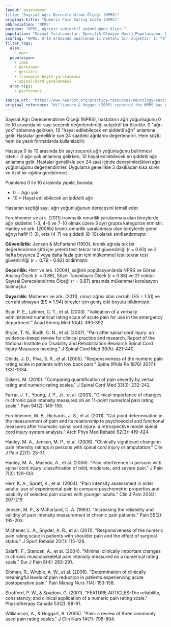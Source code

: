 ```yaml
---
layout: assessment
title: "Sayısal Ağrı Derecelendirme Ölçeği (NPRS)"
original_title: "Numeric Pain Rating Scale (NPRS)"
abbreviation: "NPRS"
purpose: "NPRS, ağrının subjektif yoğunluğunu ölçer."
population: "Spinal Yaralanmalar, Spesifik Olmayan Hasta Popülasyonu, Kronik Ağrı, Sırt Ağrısı"
scoring: "NPRS, 0-10 arasında puanlanan 11 noktalı bir ölçektir: 1) “0” = ağrı yok, 2) “10” = hayal edilebilecek en yoğun ağrı. Hastalar, son 24 saat içinde deneyimledikleri ağrı yoğunluğuyla en uyumlu değeri sözlü olarak seçerler. Yazılı bir form da sıklıkla 0 – 10 sayısal değerleri yazılarak kullanılır."
filter_tags:
  alan:
    - agri
  populasyon:
    - inme
    - parkinson
    - geriatri
    - travmatik-beyin-yaralanmasi
    - spinal-kord-yaralanmasi
  arac-tipi:
    - performans

source_url: "https://www.neuropt.org/practice-resources/neurology-section-outcome-measures/outcome-measures-translations/turkish"
original_reference: "Williamson & Hoggar (2005) reported the NPRS has good sensitivity while producing data that can be statistically analyzed."
---
```





Sayısal Ağrı Derecelendirme Ölçeği (NPRS), hastaların ağrı yoğunluğunu 0 ile 10 arasında bir sayı seçerek değerlendirdiği subjektif bir ölçektir. 0 "ağrı yok" anlamına gelirken, 10 "hayal edilebilecek en şiddetli ağrı" anlamına gelir. Hastalar genellikle son 24 saatteki ağrılarını değerlendirir. Hem sözlü hem de yazılı formatlarda kullanılabilir.


Hastaya 0 ile 10 arasında bir sayı seçerek ağrı yoğunluğunu belirtmesi istenir. 0 ağrı yok anlamına gelirken, 10 hayal edilebilecek en şiddetli ağrı anlamına gelir. Hastalar genellikle son 24 saat içinde deneyimledikleri ağrı yoğunluğunu değerlendirirler. Uygulama genellikle 3 dakikadan kısa sürer ve özel bir eğitim gerektirmez.


Puanlama 0 ile 10 arasında yapılır, burada:
*   0 = Ağrı yok
*   10 = Hayal edilebilecek en şiddetli ağrı

Hastanın seçtiği sayı, ağrı yoğunluğunun derecesini temsil eder.


Forchhemier ve ark. (2011) travmatik omurilik yaralanması olan bireylerde ağrı şiddetini 1-3, 4-6 ve 7-10 olmak üzere 3 ayrı grupta kategorize etmiştir. Hanley ve ark. (2006b) kronik omurilik yaralanması olan bireylerde genel ağrıyı hafif (1-3), orta (4-7) ve şiddetli (8-10) olarak sınıflandırmıştır.


**Güvenilirlik:** Jensen & McFarland (1993), kronik ağrıda tek bir değerlendirme çifti için yeterli test-tekrar test güvenilirliği (r = 0.63) ve 2 hafta boyunca 2 veya daha fazla gün için mükemmel test-tekrar test güvenilirliği (r = 0.79 – 0.92) bildirmiştir.

**Geçerlilik:** Herr ve ark. (2004), sağlıklı popülasyonlarda NPRS ve Görsel Analog Ölçek (r = 0.86), Sözel Tanımlayıcı Ölçek (r = 0.88) ve 21 noktalı Sayısal Derecelendirme Ölçeği (r = 0.87) arasında mükemmel korelasyon bulmuştur.

**Duyarlılık:** Michener ve ark. (2011), omuz ağrısı olan cerrahi (ES = 1.51) ve cerrahi olmayan (ES = 1.94) bireyler için geniş etki boyutu bildirmiştir.


Bijur, P. E., Latimer, C. T., et al. (2003). "Validation of a verbally administered numerical rating scale of acute pain for use in the emergency department." Acad Emerg Med 10(4): 390-392.

Bryce, T. N., Budh, C. N., et al. (2007). "Pain after spinal cord injury: an evidence-based review for clinical practice and research. Report of the National Institute on Disability and Rehabilitation Research Spinal Cord Injury Measures meeting." J Spinal Cord Med 30(5): 421-440.

Childs, J. D., Piva, S. R., et al. (2005). "Responsiveness of the numeric pain rating scale in patients with low back pain." Spine (Phila Pa 1976) 30(11): 1331-1334.

Dijkers, M. (2010). "Comparing quantification of pain severity by verbal rating and numeric rating scales." J Spinal Cord Med 33(3): 232-242.

Farrar, J. T., Young, J. P., Jr., et al. (2001). "Clinical importance of changes in chronic pain intensity measured on an 11-point numerical pain rating scale." Pain 94(2): 149-158.

Forchheimer, M. B., Richards, J. S., et al. (2011). "Cut point determination in the measurement of pain and its relationship to psychosocial and functional measures after traumatic spinal cord injury: a retrospective model spinal cord injury system analysis." Arch Phys Med Rehabil 92(3): 419-424.

Hanley, M. A., Jensen, M. P., et al. (2006). "Clinically significant change in pain intensity ratings in persons with spinal cord injury or amputation." Clin J Pain 22(1): 25-31.

Hanley, M. A., Masedo, A., et al. (2006). "Pain interference in persons with spinal cord injury: classification of mild, moderate, and severe pain." J Pain 7(2): 129-133.

Herr, K. A., Spratt, K., et al. (2004). "Pain intensity assessment in older adults: use of experimental pain to compare psychometric properties and usability of selected pain scales with younger adults." Clin J Pain 20(4): 207-219.

Jensen, M. P., & McFarland, C. A. (1993). "Increasing the reliability and validity of pain intensity measurement in chronic pain patients." Pain 55(2): 195-203.

Michener, L. A., Snyder, A. R., et al. (2011). "Responsiveness of the numeric pain rating scale in patients with shoulder pain and the effect of surgical status." J Sport Rehabil 20(1): 115-128.

Salaffi, F., Stancati, A., et al. (2004). "Minimal clinically important changes in chronic musculoskeletal pain intensity measured on a numerical rating scale." Eur J Pain 8(4): 283-291.

Sloman, R., Wruble, A. W., et al. (2006). "Determination of clinically meaningful levels of pain reduction in patients experiencing acute postoperative pain." Pain Manag Nurs 7(4): 153-158.

Stratford, P. W., & Spadoni, G. (2001). "FEATURE ARTICLES-The reliability, consistency, and clinical application of a numeric pain rating scale." Physiotherapy Canada 53(2): 88-91.

Williamson, A., & Hoggart, B. (2005). "Pain: a review of three commonly used pain rating scales." J Clin Nurs 14(7): 798-804.
```